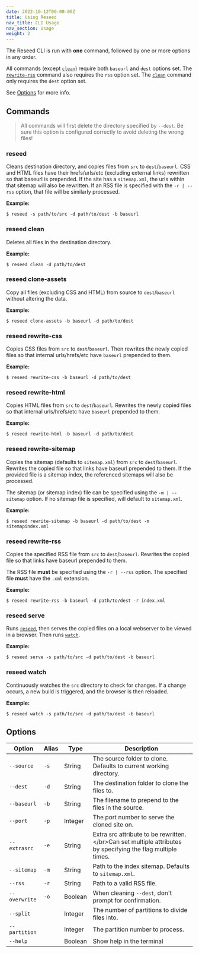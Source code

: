 ```yaml
---
date: 2022-10-12T00:00:00Z
title: Using Reseed
nav_title: CLI Usage
nav_section: Usage
weight: 2
---
```

The Reseed CLI is run with **one** command, followed by one or more options in any order.

All commands (except [`clean`](#reseed-clean)) require both `baseurl` and `dest` options set.
The [`rewrite-rss`](#reseed-rewrite-rss) command also requires the `rss` option set.
The [`clean`](#reseed-clean) command only requires the `dest` option set.

See [Options](#options) for more info.

## Commands

> All commands will first delete the directory specified by `--dest`. Be sure this option is configured correctly to avoid deleting the wrong files\!

### reseed

Cleans destination directory, and copies files from `src` to `dest`/`baseurl`. CSS and HTML files have their hrefs/urls/etc (excluding external links) rewritten so that baseurl is prepended. If the site has a `sitemap.xml`, the urls within that sitemap will also be rewritten. If an RSS file is specified with the `-r | --rss` option, that file will be similarly processed.

**Example:**

```
$ reseed -s path/to/src -d path/to/dest -b baseurl
```

### reseed clean

Deletes all files in the destination directory.

**Example:**

```
$ reseed clean -d path/to/dest
```

### reseed clone-assets

Copy all files (excluding CSS and HTML) from source to `dest`/`baseurl` without altering the data.

**Example:**

```
$ reseed clone-assets -b baseurl -d path/to/dest
```

### reseed rewrite-css

Copies CSS files from `src` to `dest`/`baseurl`. Then rewrites the newly copied files so that internal urls/hrefs/etc have `baseurl` prepended to them.

**Example:**

```
$ reseed rewrite-css -b baseurl -d path/to/dest
```

### reseed rewrite-html

Copies HTML files from `src` to `dest`/`baseurl`. Rewrites the newly copied files so that internal urls/hrefs/etc have `baseurl` prepended to them.

**Example:**

```
$ reseed rewrite-html -b baseurl -d path/to/dest
```

### reseed rewrite-sitemap

Copies the sitemap (defaults to `sitemap.xml`) from `src` to `dest`/`baseurl`. Rewrites the copied file so that links have baseurl prepended to them. If the provided file is a sitemap index, the referenced sitemaps will also be processed.

The sitemap (or sitemap index) file can be specified using the `-m | --sitemap` option. If no sitemap file is specified, will default to `sitemap.xml`.

**Example:**

```
$ reseed rewrite-sitemap -b baseurl -d path/to/dest -m sitemapindex.xml
```

### reseed rewrite-rss

Copies the specified RSS file from `src` to `dest`/`baseurl`. Rewrites the copied file so that links have baseurl prepended to them.

The RSS file **must** be specified using the `-r | --rss` option. The specified file **must** have the `.xml` extension.

**Example:**

```
$ reseed rewrite-rss -b baseurl -d path/to/dest -r index.xml
```

### reseed serve

Runs [`reseed`](#reseed), then serves the copied files on a local webserver to be viewed in a browser. Then runs [`watch`](#reseed-watch).

**Example:**

```
$ reseed serve -s path/to/src -d path/to/dest -b baseurl
```

### reseed watch

Continuously watches the `src` directory to check for changes. If a change occurs, a new build is triggered, and the browser is then reloaded.

**Example:**

```
$ reseed watch -s path/to/src -d path/to/dest -b baseurl
```

## Options

<table><thead><tr><th>Option</th><th>Alias</th><th>Type</th><th>Description</th></tr></thead><tbody><tr><td><code>--source</code></td><td><code>-s</code></td><td>String</td><td>The source folder to clone. Defaults to current working directory.</td></tr><tr><td><code>--dest</code></td><td><code>-d</code></td><td>String</td><td>The destination folder to clone the files to.</td></tr><tr><td><code>--baseurl</code></td><td><code>-b</code></td><td>String</td><td>The filename to prepend to the files in the source.</td></tr><tr><td><code>--port</code></td><td><code>-p</code></td><td>Integer</td><td>The port number to serve the cloned site on.</td></tr><tr><td><code>--extrasrc</code></td><td><code>-e</code></td><td>String</td><td>Extra src attribute to be rewritten.&lt;/br&gt;Can set multiple attributes by specifying the flag multiple times.</td></tr><tr><td><code>--sitemap</code></td><td><code>-m</code></td><td>String</td><td>Path to the index sitemap. Defaults to <code>sitemap.xml</code>.</td></tr><tr><td><code>--rss</code></td><td><code>-r</code></td><td>String</td><td>Path to a valid RSS file.</td></tr><tr><td><code>--overwrite</code></td><td><code>-o</code></td><td>Boolean</td><td>When cleaning <code>--dest</code>, don't prompt for confirmation.</td></tr><tr><td><code>--split</code></td><td>&nbsp;</td><td>Integer</td><td>The number of partitions to divide files into.</td></tr><tr><td><code>--partition</code></td><td>&nbsp;</td><td>Integer</td><td>The partition number to process.</td></tr><tr><td><code>--help</code></td><td>&nbsp;</td><td>Boolean</td><td>Show help in the terminal</td></tr></tbody></table>